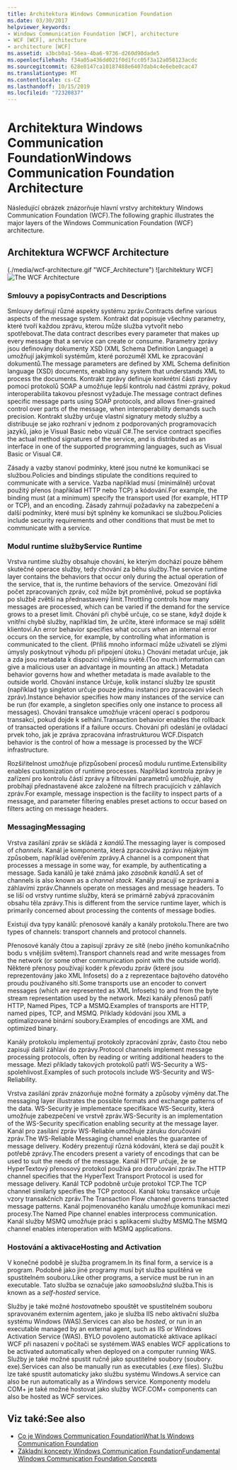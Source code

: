 ```yaml
---
title: Architektura Windows Communication Foundation
ms.date: 03/30/2017
helpviewer_keywords:
- Windows Communication Foundation [WCF], architecture
- WCF [WCF], architecture
- architecture [WCF]
ms.assetid: a3bcb0a1-56ea-4ba6-9736-d260d90dade5
ms.openlocfilehash: f34a05a436dd021f0d1fcc05f3a12a058123acdc
ms.sourcegitcommit: 628e8147ca10187488e6407dab4c4e6ebe0cac47
ms.translationtype: MT
ms.contentlocale: cs-CZ
ms.lasthandoff: 10/15/2019
ms.locfileid: "72320837"
---
```

# <a name="windows-communication-foundation-architecture"></a><span data-ttu-id="8c50f-102">Architektura Windows Communication Foundation</span><span class="sxs-lookup"><span data-stu-id="8c50f-102">Windows Communication Foundation Architecture</span></span>
<span data-ttu-id="8c50f-103">Následující obrázek znázorňuje hlavní vrstvy architektury Windows Communication Foundation (WCF).</span><span class="sxs-lookup"><span data-stu-id="8c50f-103">The following graphic illustrates the major layers of the Windows Communication Foundation (WCF) architecture.</span></span>  
  
## <a name="wcf-architecture"></a><span data-ttu-id="8c50f-104">Architektura WCF</span><span class="sxs-lookup"><span data-stu-id="8c50f-104">WCF Architecture</span></span>  
 <span data-ttu-id="8c50f-105">(./media/wcf-architecture.gif "WCF_Architecture") ![architektury WCF]</span><span class="sxs-lookup"><span data-stu-id="8c50f-105">![The WCF Architecture](./media/wcf-architecture.gif "WCF_Architecture")</span></span>  
  
### <a name="contracts-and-descriptions"></a><span data-ttu-id="8c50f-106">Smlouvy a popisy</span><span class="sxs-lookup"><span data-stu-id="8c50f-106">Contracts and Descriptions</span></span>  
 <span data-ttu-id="8c50f-107">Smlouvy definují různé aspekty systému zpráv.</span><span class="sxs-lookup"><span data-stu-id="8c50f-107">Contracts define various aspects of the message system.</span></span> <span data-ttu-id="8c50f-108">Kontrakt dat popisuje všechny parametry, které tvoří každou zprávu, kterou může služba vytvořit nebo spotřebovat.</span><span class="sxs-lookup"><span data-stu-id="8c50f-108">The data contract describes every parameter that makes up every message that a service can create or consume.</span></span> <span data-ttu-id="8c50f-109">Parametry zprávy jsou definovány dokumenty XSD (XML Schema Definition Language) a umožňují jakýmkoli systémům, které porozuměl XML ke zpracování dokumentů.</span><span class="sxs-lookup"><span data-stu-id="8c50f-109">The message parameters are defined by XML Schema definition language (XSD) documents, enabling any system that understands XML to process the documents.</span></span> <span data-ttu-id="8c50f-110">Kontrakt zprávy definuje konkrétní části zprávy pomocí protokolů SOAP a umožňuje lepší kontrolu nad částmi zprávy, pokud interoperabilita takovou přesnost vyžaduje.</span><span class="sxs-lookup"><span data-stu-id="8c50f-110">The message contract defines specific message parts using SOAP protocols, and allows finer-grained control over parts of the message, when interoperability demands such precision.</span></span> <span data-ttu-id="8c50f-111">Kontrakt služby určuje vlastní signatury metody služby a distribuuje se jako rozhraní v jednom z podporovaných programovacích jazyků, jako je Visual Basic nebo vizuál C#.</span><span class="sxs-lookup"><span data-stu-id="8c50f-111">The service contract specifies the actual method signatures of the service, and is distributed as an interface in one of the supported programming languages, such as Visual Basic or Visual C#.</span></span>  
  
 <span data-ttu-id="8c50f-112">Zásady a vazby stanoví podmínky, které jsou nutné ke komunikaci se službou.</span><span class="sxs-lookup"><span data-stu-id="8c50f-112">Policies and bindings stipulate the conditions required to communicate with a service.</span></span>  <span data-ttu-id="8c50f-113">Vazba například musí (minimálně) určovat použitý přenos (například HTTP nebo TCP) a kódování.</span><span class="sxs-lookup"><span data-stu-id="8c50f-113">For example, the binding must (at a minimum) specify the transport used (for example, HTTP or TCP), and an encoding.</span></span> <span data-ttu-id="8c50f-114">Zásady zahrnují požadavky na zabezpečení a další podmínky, které musí být splněny ke komunikaci se službou.</span><span class="sxs-lookup"><span data-stu-id="8c50f-114">Policies include security requirements and other conditions that must be met to communicate with a service.</span></span>  
  
### <a name="service-runtime"></a><span data-ttu-id="8c50f-115">Modul runtime služby</span><span class="sxs-lookup"><span data-stu-id="8c50f-115">Service Runtime</span></span>  
 <span data-ttu-id="8c50f-116">Vrstva runtime služby obsahuje chování, ke kterým dochází pouze během skutečné operace služby, tedy chování za běhu služby.</span><span class="sxs-lookup"><span data-stu-id="8c50f-116">The service runtime layer contains the behaviors that occur only during the actual operation of the service, that is, the runtime behaviors of the service.</span></span> <span data-ttu-id="8c50f-117">Omezování řídí počet zpracovaných zpráv, což může být proměnlivé, pokud se poptávka po službě zvětší na přednastavený limit.</span><span class="sxs-lookup"><span data-stu-id="8c50f-117">Throttling controls how many messages are processed, which can be varied if the demand for the service grows to a preset limit.</span></span> <span data-ttu-id="8c50f-118">Chování při chybě určuje, co se stane, když dojde k vnitřní chybě služby, například tím, že určíte, které informace se mají sdělit klientovi.</span><span class="sxs-lookup"><span data-stu-id="8c50f-118">An error behavior specifies what occurs when an internal error occurs on the service, for example, by controlling what information is communicated to the client.</span></span> <span data-ttu-id="8c50f-119">(Příliš mnoho informací může uživateli se zlými úmysly poskytnout výhodu při připojení útoku.) Chování metadat určuje, jak a zda jsou metadata k dispozici vnějšímu světě.</span><span class="sxs-lookup"><span data-stu-id="8c50f-119">(Too much information can give a malicious user an advantage in mounting an attack.) Metadata behavior governs how and whether metadata is made available to the outside world.</span></span> <span data-ttu-id="8c50f-120">Chování instance Určuje, kolik instancí služby lze spustit (například typ singleton určuje pouze jednu instanci pro zpracování všech zpráv).</span><span class="sxs-lookup"><span data-stu-id="8c50f-120">Instance behavior specifies how many instances of the service can be run (for example, a singleton specifies only one instance to process all messages).</span></span> <span data-ttu-id="8c50f-121">Chování transakce umožňuje vrácení operací s podporou transakcí, pokud dojde k selhání.</span><span class="sxs-lookup"><span data-stu-id="8c50f-121">Transaction behavior enables the rollback of transacted operations if a failure occurs.</span></span> <span data-ttu-id="8c50f-122">Chování při odeslání je ovládací prvek toho, jak je zpráva zpracována infrastrukturou WCF.</span><span class="sxs-lookup"><span data-stu-id="8c50f-122">Dispatch behavior is the control of how a message is processed by the WCF infrastructure.</span></span>  
  
 <span data-ttu-id="8c50f-123">Rozšiřitelnost umožňuje přizpůsobení procesů modulu runtime.</span><span class="sxs-lookup"><span data-stu-id="8c50f-123">Extensibility enables customization of runtime processes.</span></span> <span data-ttu-id="8c50f-124">Například kontrola zprávy je zařízení pro kontrolu částí zprávy a filtrování parametrů umožňuje, aby probíhají přednastavené akce založené na filtrech pracujících v záhlavích zpráv.</span><span class="sxs-lookup"><span data-stu-id="8c50f-124">For example, message inspection is the facility to inspect parts of a message, and parameter filtering enables preset actions to occur based on filters acting on message headers.</span></span>  
  
### <a name="messaging"></a><span data-ttu-id="8c50f-125">Messaging</span><span class="sxs-lookup"><span data-stu-id="8c50f-125">Messaging</span></span>  
 <span data-ttu-id="8c50f-126">Vrstva zasílání zpráv se skládá z *kanálů*.</span><span class="sxs-lookup"><span data-stu-id="8c50f-126">The messaging layer is composed of *channels*.</span></span> <span data-ttu-id="8c50f-127">Kanál je komponenta, která zpracovává zprávu nějakým způsobem, například ověřením zprávy.</span><span class="sxs-lookup"><span data-stu-id="8c50f-127">A channel is a component that processes a message in some way, for example, by authenticating a message.</span></span> <span data-ttu-id="8c50f-128">Sada kanálů je také známá jako *zásobník kanálů*.</span><span class="sxs-lookup"><span data-stu-id="8c50f-128">A set of channels is also known as a *channel stack*.</span></span> <span data-ttu-id="8c50f-129">Kanály pracují se zprávami a záhlavími zpráv.</span><span class="sxs-lookup"><span data-stu-id="8c50f-129">Channels operate on messages and message headers.</span></span> <span data-ttu-id="8c50f-130">To se liší od vrstvy runtime služby, která se primárně zabývá zpracováním obsahu těla zprávy.</span><span class="sxs-lookup"><span data-stu-id="8c50f-130">This is different from the service runtime layer, which is primarily concerned about processing the contents of message bodies.</span></span>  
  
 <span data-ttu-id="8c50f-131">Existují dva typy kanálů: přenosové kanály a kanály protokolu.</span><span class="sxs-lookup"><span data-stu-id="8c50f-131">There are two types of channels: transport channels and protocol channels.</span></span>  
  
 <span data-ttu-id="8c50f-132">Přenosové kanály čtou a zapisují zprávy ze sítě (nebo jiného komunikačního bodu s vnějším světem).</span><span class="sxs-lookup"><span data-stu-id="8c50f-132">Transport channels read and write messages from the network (or some other communication point with the outside world).</span></span> <span data-ttu-id="8c50f-133">Některé přenosy používají kodér k převodu zpráv (které jsou reprezentovány jako XML Infosets) do a z reprezentace bajtového datového proudu používaného sítí.</span><span class="sxs-lookup"><span data-stu-id="8c50f-133">Some transports use an encoder to convert messages (which are represented as XML Infosets) to and from the byte stream representation used by the network.</span></span> <span data-ttu-id="8c50f-134">Mezi kanály přenosů patří HTTP, Named Pipes, TCP a MSMQ.</span><span class="sxs-lookup"><span data-stu-id="8c50f-134">Examples of transports are HTTP, named pipes, TCP, and MSMQ.</span></span> <span data-ttu-id="8c50f-135">Příklady kódování jsou XML a optimalizované binární soubory.</span><span class="sxs-lookup"><span data-stu-id="8c50f-135">Examples of encodings are XML and optimized binary.</span></span>  
  
 <span data-ttu-id="8c50f-136">Kanály protokolu implementují protokoly zpracování zpráv, často čtou nebo zapisují další záhlaví do zprávy.</span><span class="sxs-lookup"><span data-stu-id="8c50f-136">Protocol channels implement message processing protocols, often by reading or writing additional headers to the message.</span></span> <span data-ttu-id="8c50f-137">Mezi příklady takových protokolů patří WS-Security a WS-spolehlivost.</span><span class="sxs-lookup"><span data-stu-id="8c50f-137">Examples of such protocols include WS-Security and WS-Reliability.</span></span>  
  
 <span data-ttu-id="8c50f-138">Vrstva zasílání zpráv znázorňuje možné formáty a způsoby výměny dat.</span><span class="sxs-lookup"><span data-stu-id="8c50f-138">The messaging layer illustrates the possible formats and exchange patterns of the data.</span></span> <span data-ttu-id="8c50f-139">WS-Security je implementace specifikace WS-Security, která umožňuje zabezpečení ve vrstvě zpráv.</span><span class="sxs-lookup"><span data-stu-id="8c50f-139">WS-Security is an implementation of the WS-Security specification enabling security at the message layer.</span></span> <span data-ttu-id="8c50f-140">Kanál pro zasílání zpráv WS-Reliable umožňuje záruku doručování zpráv.</span><span class="sxs-lookup"><span data-stu-id="8c50f-140">The WS-Reliable Messaging channel enables the guarantee of message delivery.</span></span> <span data-ttu-id="8c50f-141">Kodéry prezentují různá kódování, která se dají použít k potřebě zprávy.</span><span class="sxs-lookup"><span data-stu-id="8c50f-141">The encoders present a variety of encodings that can be used to suit the needs of the message.</span></span> <span data-ttu-id="8c50f-142">Kanál HTTP určuje, že se HyperTextový přenosový protokol používá pro doručování zpráv.</span><span class="sxs-lookup"><span data-stu-id="8c50f-142">The HTTP channel specifies that the HyperText Transport Protocol is used for message delivery.</span></span> <span data-ttu-id="8c50f-143">Kanál TCP podobně určuje protokol TCP.</span><span class="sxs-lookup"><span data-stu-id="8c50f-143">The TCP channel similarly specifies the TCP protocol.</span></span> <span data-ttu-id="8c50f-144">Kanál toku transakce určuje vzory transakčních zpráv.</span><span class="sxs-lookup"><span data-stu-id="8c50f-144">The Transaction Flow channel governs transacted message patterns.</span></span> <span data-ttu-id="8c50f-145">Kanál pojmenovaného kanálu umožňuje komunikaci mezi procesy.</span><span class="sxs-lookup"><span data-stu-id="8c50f-145">The Named Pipe channel enables interprocess communication.</span></span> <span data-ttu-id="8c50f-146">Kanál služby MSMQ umožňuje práci s aplikacemi služby MSMQ.</span><span class="sxs-lookup"><span data-stu-id="8c50f-146">The MSMQ channel enables interoperation with MSMQ applications.</span></span>  
  
### <a name="hosting-and-activation"></a><span data-ttu-id="8c50f-147">Hostování a aktivace</span><span class="sxs-lookup"><span data-stu-id="8c50f-147">Hosting and Activation</span></span>  
 <span data-ttu-id="8c50f-148">V konečné podobě je služba programem.</span><span class="sxs-lookup"><span data-stu-id="8c50f-148">In its final form, a service is a program.</span></span> <span data-ttu-id="8c50f-149">Podobně jako jiné programy musí být služba spuštěná ve spustitelném souboru.</span><span class="sxs-lookup"><span data-stu-id="8c50f-149">Like other programs, a service must be run in an executable.</span></span> <span data-ttu-id="8c50f-150">Tato služba se označuje jako *samoobslužná* služba.</span><span class="sxs-lookup"><span data-stu-id="8c50f-150">This is known as a *self-hosted* service.</span></span>  
  
 <span data-ttu-id="8c50f-151">Služby je také možné *hostovat*nebo spouštět ve spustitelném souboru spravovaném externím agentem, jako je služba IIS nebo aktivační služba systému Windows (WAS).</span><span class="sxs-lookup"><span data-stu-id="8c50f-151">Services can also be *hosted*, or run in an executable managed by an external agent, such as IIS or Windows Activation Service (WAS).</span></span> <span data-ttu-id="8c50f-152">BYLO povoleno automatické aktivace aplikací WCF při nasazení v počítači se systémem.</span><span class="sxs-lookup"><span data-stu-id="8c50f-152">WAS enables WCF applications to be activated automatically when deployed on a computer running WAS.</span></span> <span data-ttu-id="8c50f-153">Služby je také možné spustit ručně jako spustitelné soubory (soubory. exe).</span><span class="sxs-lookup"><span data-stu-id="8c50f-153">Services can also be manually run as executables (.exe files).</span></span> <span data-ttu-id="8c50f-154">Službu lze také spustit automaticky jako službu systému Windows.</span><span class="sxs-lookup"><span data-stu-id="8c50f-154">A service can also be run automatically as a Windows service.</span></span> <span data-ttu-id="8c50f-155">Komponenty modelu COM+ je také možné hostovat jako služby WCF.</span><span class="sxs-lookup"><span data-stu-id="8c50f-155">COM+ components can also be hosted as WCF services.</span></span>  
  
## <a name="see-also"></a><span data-ttu-id="8c50f-156">Viz také:</span><span class="sxs-lookup"><span data-stu-id="8c50f-156">See also</span></span>

- [<span data-ttu-id="8c50f-157">Co je Windows Communication Foundation</span><span class="sxs-lookup"><span data-stu-id="8c50f-157">What Is Windows Communication Foundation</span></span>](whats-wcf.md)
- [<span data-ttu-id="8c50f-158">Základní koncepty Windows Communication Foundation</span><span class="sxs-lookup"><span data-stu-id="8c50f-158">Fundamental Windows Communication Foundation Concepts</span></span>](fundamental-concepts.md)
